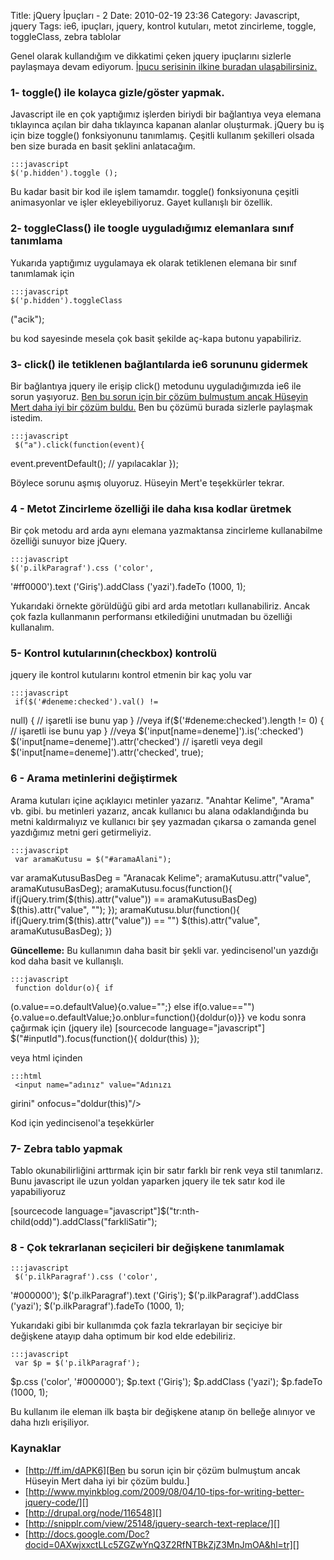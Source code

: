 Title: jQuery İpuçları - 2
Date: 2010-02-19 23:36
Category: Javascript, jquery
Tags: ie6, ipuçları, jquery, kontrol kutuları, metot zincirleme, toggle, toggleClass, zebra tablolar

Genel olarak kullandığım ve dikkatimi çeken jquery ipuçlarını sizlerle
paylaşmaya devam ediyorum. [İpucu serisinin ilkine buradan
ulaşabilirsiniz.][]

### 1- toggle() ile kolayca gizle/göster yapmak.

Javascript ile en çok yaptığımız işlerden biriydi bir bağlantıya veya
elemana tıklayınca açılan bir daha tıklayınca kapanan alanlar
oluşturmak. jQuery bu iş için bize toggle() fonksiyonunu tanımlamış.
Çeşitli kullanım şekilleri olsada ben size burada en basit şeklini
anlatacağım.

	:::javascript
	$('p.hidden').toggle ();

Bu kadar basit bir kod ile işlem tamamdır. toggle() fonksiyonuna çeşitli
animasyonlar ve işler ekleyebiliyoruz. Gayet kullanışlı bir özellik.

### 2- toggleClass() ile toogle uyguladığımız elemanlara sınıf tanımlama

Yukarıda yaptığımız uygulamaya ek olarak tetiklenen elemana bir sınıf
tanımlamak için

	:::javascript
	$('p.hidden').toggleClass
("acik");

bu kod sayesinde mesela çok basit şekilde aç-kapa butonu yapabiliriz.

### 3- click() ile tetiklenen bağlantılarda ie6 sorununu gidermek

Bir bağlantıya jquery ile erişip click() metodunu uyguladığımızda ie6
ile sorun yaşıyoruz. [Ben bu sorun için bir çözüm bulmuştum ancak
Hüseyin Mert daha iyi bir çözüm buldu.][] Ben bu çözümü burada sizlerle
paylaşmak istedim.

	:::javascript
	 $("a").click(function(event){
event.preventDefault(); // yapılacaklar }); 

Böylece sorunu aşmış oluyoruz. Hüseyin Mert'e teşekkürler tekrar.

### 4 - Metot Zincirleme özelliği ile daha kısa kodlar üretmek

Bir çok metodu ard arda aynı elemana yazmaktansa zincirleme kullanabilme
özelliği sunuyor bize jQuery.

	:::javascript
	$('p.ilkParagraf').css ('color',
'#ff0000').text ('Giriş').addClass ('yazi').fadeTo (1000,
1);

Yukarıdaki örnekte görüldüğü gibi ard arda metotları kullanabiliriz.
Ancak çok fazla kullanmanın performansı etkilediğini unutmadan bu
özelliği kullanalım.

### 5- Kontrol kutularının(checkbox) kontrolü

jquery ile kontrol kutularını kontrol etmenin bir kaç yolu var

	:::javascript
	 if($('#deneme:checked').val() !=
null) { // işaretli ise bunu yap } //veya
if($('#deneme:checked').length != 0) { // işaretli ise bunu yap }
//veya $('input[name=deneme]').is(':checked')
$('input[name=deneme]').attr('checked') // işaretli veya degil
$('input[name=deneme]').attr('checked', true); 

### 6 - Arama metinlerini değiştirmek

Arama kutuları içine açıklayıcı metinler yazarız. "Anahtar Kelime",
"Arama" vb. gibi. bu metinleri yazarız, ancak kullanıcı bu alana
odaklandığında bu metni kaldırmalıyız ve kullanıcı bir şey yazmadan
çıkarsa o zamanda genel yazdığımız metni geri getirmeliyiz.

	:::javascript
	 var aramaKutusu = $("#aramaAlani");
var aramaKutusuBasDeg = "Aranacak Kelime"; aramaKutusu.attr("value",
aramaKutusuBasDeg); aramaKutusu.focus(function(){
if(jQuery.trim($(this).attr("value")) == aramaKutusuBasDeg)
$(this).attr("value", ""); }); aramaKutusu.blur(function(){
if(jQuery.trim($(this).attr("value")) == "") $(this).attr("value",
aramaKutusuBasDeg); }) 

**Güncelleme:** Bu kullanımın daha basit bir şekli var. yedincisenol'un
yazdığı kod daha basit ve kullanışlı.

	:::javascript
	 function doldur(o){ if
(o.value==o.defaultValue){o.value="";} else
if(o.value==""){o.value=o.defaultValue;}o.onblur=function(){doldur(o)}}
 ve kodu sonra çağırmak için (jquery ile) [sourcecode
language="javascript"] $("#inputId").focus(function(){ doldur(this)
}); 

veya html içinden

	:::html
	 <input name="adınız" value="Adınızı
girini" onfocus="doldur(this)"/> 

Kod için yedincisenol'a teşekkürler

### 7- Zebra tablo yapmak

Tablo okunabilirliğini arttırmak için bir satır farklı bir renk veya
stil tanımlarız. Bunu javascript ile uzun yoldan yaparken jquery ile tek
satır kod ile yapabiliyoruz

[sourcecode
language="javascript"]$("tr:nth-child(odd)").addClass("farkliSatir");

### 8 - Çok tekrarlanan seçicileri bir değişkene tanımlamak

	:::javascript
	 $('p.ilkParagraf').css ('color',
'#000000'); $('p.ilkParagraf').text ('Giriş');
$('p.ilkParagraf').addClass ('yazi'); $('p.ilkParagraf').fadeTo (1000,
1); 

Yukarıdaki gibi bir kullanımda çok fazla tekrarlayan bir seçiciye bir
değişkene atayıp daha optimum bir kod elde edebiliriz.

	:::javascript
	 var $p = $('p.ilkParagraf');
$p.css ('color', '#000000'); $p.text ('Giriş'); $p.addClass
('yazi'); $p.fadeTo (1000, 1); 

Bu kullanım ile eleman ilk başta bir değişkene atanıp ön belleğe
alınıyor ve daha hızlı erişiliyor.

### Kaynaklar

-   [http://ff.im/dAPK6][Ben bu sorun için bir çözüm bulmuştum ancak
    Hüseyin Mert daha iyi bir çözüm buldu.]
-   [http://www.myinkblog.com/2009/08/04/10-tips-for-writing-better-jquery-code/][]
-   [http://drupal.org/node/116548][]
-   [http://snipplr.com/view/25148/jquery-search-text-replace/][]
-   [http://docs.google.com/Doc?docid=0AXwjxxctLLc5ZGZwYnQ3Z2RfNTBkZjZ3MnJmOA&hl=tr][]

</p>

  [İpucu serisinin ilkine buradan ulaşabilirsiniz.]: http://www.fatihhayrioglu.com/jquery-ipuclari/
  [Ben bu sorun için bir çözüm bulmuştum ancak Hüseyin Mert daha iyi bir
  çözüm buldu.]: http://ff.im/dAPK6
  [http://www.myinkblog.com/2009/08/04/10-tips-for-writing-better-jquery-code/]:    http://www.myinkblog.com/2009/08/04/10-tips-for-writing-better-jquery-code/
  [http://drupal.org/node/116548]: http://drupal.org/node/116548
  [http://snipplr.com/view/25148/jquery-search-text-replace/]: http://snipplr.com/view/25148/jquery-search-text-replace/
  [http://docs.google.com/Doc?docid=0AXwjxxctLLc5ZGZwYnQ3Z2RfNTBkZjZ3MnJmOA&hl=tr]:    http://docs.google.com/Doc?docid=0AXwjxxctLLc5ZGZwYnQ3Z2RfNTBkZjZ3MnJmOA&hl=tr
